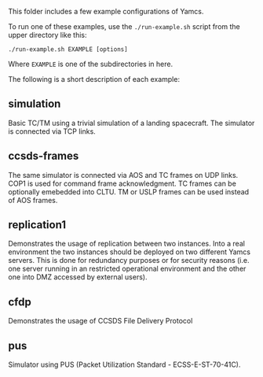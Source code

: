 This folder includes a few example configurations of Yamcs.

To run one of these examples, use the `./run-example.sh` script from the upper
directory like this:

    ./run-example.sh EXAMPLE [options]

Where `EXAMPLE` is one of the subdirectories in here.

The following is a short description of each example:

## simulation
Basic TC/TM using a trivial simulation of a landing spacecraft. The simulator is connected via TCP links.


## ccsds-frames
The same simulator is connected via AOS and TC frames on UDP links. COP1 is used for command frame acknowledgment. TC frames can be optionally emebedded into CLTU. TM or USLP frames can be used instead of AOS frames.


## replication1
Demonstrates the usage of replication between two instances. Into a real environment the two instances should be deployed on two different Yamcs servers. This is done for redundancy purposes or for security reasons (i.e. one server running in an restricted operational environment and the other one into DMZ accessed by external users).

## cfdp
Demonstrates the usage of CCSDS File Delivery Protocol

## pus
Simulator using PUS (Packet Utilization Standard - ECSS-E-ST-70-41C).

